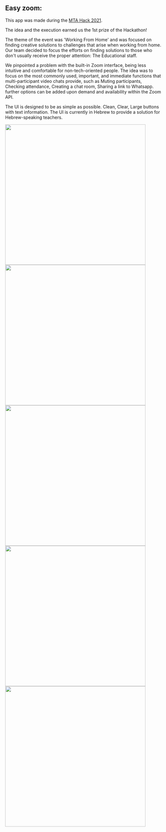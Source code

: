 Easy zoom:
-



This app was made during the [MTA Hack 2021](https://www.linkedin.com/company/mtahack/).

The idea and the execution earned us the 1st prize of the Hackathon!

The theme of the event was 'Working From Home' and was focused on finding creative solutions to challenges that arise when working from home. Our team decided to focus the efforts on finding solutions to those who don't usually receive the proper attention: The Educational staff.

We pinpointed a problem with the built-in Zoom interface, being less intuitive and comfortable for non-tech-oriented people. The idea was to focus on the most commonly used, important, and immediate functions that multi-participant video chats provide, such as Muting participants, Checking attendance, Creating a chat room, Sharing a link to Whatsapp. further options can be added upon demand and availability within the Zoom API.

The UI is designed to be as simple as possible. Clean, Clear, Large buttons with text information. The UI is currently in Hebrew to provide a solution for Hebrew-speaking teachers.

<p float="left">

<img src="https://user-images.githubusercontent.com/34707669/117541520-ed324680-b01c-11eb-850b-e447818a7b93.png" height="450">
<img src="https://user-images.githubusercontent.com/34707669/117541527-f28f9100-b01c-11eb-9a1d-188cc9c3c483.png" height="450">
<img src="https://user-images.githubusercontent.com/34707669/117541530-f6bbae80-b01c-11eb-85b5-f177ff314866.png" height="450">
<img src="https://user-images.githubusercontent.com/34707669/117541535-fd4a2600-b01c-11eb-8990-08ad33c2a700.png" height="450">
<img src="https://user-images.githubusercontent.com/34707669/117541539-02a77080-b01d-11eb-84d6-9e866cc4a773.png" height="450">


</p>

